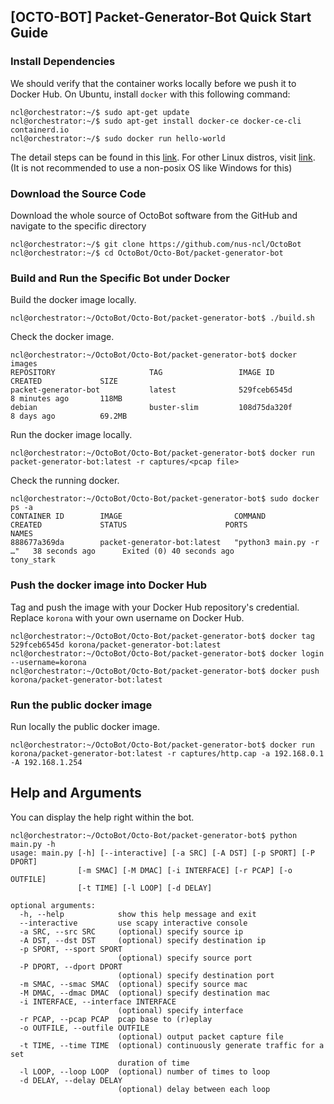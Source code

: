 ## [OCTO-BOT] Packet-Generator-Bot Quick Start Guide

### Install Dependencies

We should verify that the container works locally before we push it to Docker Hub. On Ubuntu, install `docker` with this following command:

```console
ncl@orchestrator:~/$ sudo apt-get update
ncl@orchestrator:~/$ sudo apt-get install docker-ce docker-ce-cli containerd.io
ncl@orchestrator:~/$ sudo docker run hello-world
``` 
The detail steps can be found in this [link](https://docs.docker.com/install/linux/docker-ce/ubuntu/).
For other Linux distros, visit [link](https://docs.docker.com/engine/install/). (It is not recommended to use a non-posix OS like Windows for this)

### Download the Source Code
 
Download the whole source of OctoBot software from the GitHub and navigate to the specific directory
 
```console
ncl@orchestrator:~/$ git clone https://github.com/nus-ncl/OctoBot
ncl@orchestrator:~/$ cd OctoBot/Octo-Bot/packet-generator-bot
```
 
### Build and Run the Specific Bot under Docker
 
Build the docker image locally.
 
```console
ncl@orchestrator:~/OctoBot/Octo-Bot/packet-generator-bot$ ./build.sh
```

Check the docker image.

```console
ncl@orchestrator:~/OctoBot/Octo-Bot/packet-generator-bot$ docker images
REPOSITORY                     TAG                 IMAGE ID            CREATED             SIZE
packet-generator-bot           latest              529fceb6545d        8 minutes ago       118MB
debian                         buster-slim         108d75da320f        8 days ago          69.2MB

```

Run the docker image locally.

```console
ncl@orchestrator:~/OctoBot/Octo-Bot/packet-generator-bot$ docker run packet-generator-bot:latest -r captures/<pcap file>
```

Check the running docker.

```console
ncl@orchestrator:~/OctoBot/Octo-Bot/packet-generator-bot$ sudo docker ps -a
CONTAINER ID        IMAGE                         COMMAND                  CREATED             STATUS                      PORTS               NAMES
888677a369da        packet-generator-bot:latest   "python3 main.py -r …"   38 seconds ago      Exited (0) 40 seconds ago                       tony_stark
```

### Push the docker image into Docker Hub

Tag and push the image with your Docker Hub repository's credential. Replace `korona` with your own username on Docker Hub.

```console
ncl@orchestrator:~/OctoBot/Octo-Bot/packet-generator-bot$ docker tag 529fceb6545d korona/packet-generator-bot:latest
ncl@orchestrator:~/OctoBot/Octo-Bot/packet-generator-bot$ docker login --username=korona
ncl@orchestrator:~/OctoBot/Octo-Bot/packet-generator-bot$ docker push korona/packet-generator-bot:latest
```

### Run the public docker image

Run locally the public docker image.

```console
ncl@orchestrator:~/OctoBot/Octo-Bot/packet-generator-bot$ docker run korona/packet-generator-bot:latest -r captures/http.cap -a 192.168.0.1 -A 192.168.1.254
```

## Help and Arguments

You can display the help right within the bot.

```console
ncl@orchestrator:~/OctoBot/Octo-Bot/packet-generator-bot$ python main.py -h
usage: main.py [-h] [--interactive] [-a SRC] [-A DST] [-p SPORT] [-P DPORT]
               [-m SMAC] [-M DMAC] [-i INTERFACE] [-r PCAP] [-o OUTFILE]
               [-t TIME] [-l LOOP] [-d DELAY]

optional arguments:
  -h, --help            show this help message and exit
  --interactive         use scapy interactive console
  -a SRC, --src SRC     (optional) specify source ip
  -A DST, --dst DST     (optional) specify destination ip
  -p SPORT, --sport SPORT
                        (optional) specify source port
  -P DPORT, --dport DPORT
                        (optional) specify destination port
  -m SMAC, --smac SMAC  (optional) specify source mac
  -M DMAC, --dmac DMAC  (optional) specify destination mac
  -i INTERFACE, --interface INTERFACE
                        (optional) specify interface
  -r PCAP, --pcap PCAP  pcap base to (r)eplay
  -o OUTFILE, --outfile OUTFILE
                        (optional) output packet capture file
  -t TIME, --time TIME  (optional) continuously generate traffic for a set
                        duration of time
  -l LOOP, --loop LOOP  (optional) number of times to loop
  -d DELAY, --delay DELAY
                        (optional) delay between each loop
```
